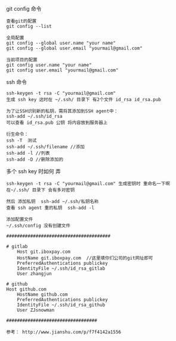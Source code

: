 
git config 命令

    查看git的配置
    git config --list 
    
    全局配置
    git config --global user.name "your name"
    git config --global user.email "yourmail@gmail.com"
    
    当前项目的配置
    git config user.name "your name"
    git config user.email "yourmail@gmail.com"
    

ssh 命令

    ssh-keygen -t rsa -C "yourmail@gmail.com"
    生成 ssh key 这时在 ~/.ssh/ 目录下 有2个文件 id_rsa id_rsa.pub
    
    为了让SSH识别新的私钥，需将其添加到SSH agent中：
    ssh-add ~/.ssh/id_rsa
    可以查看 id_rsa.pub 公钥 将内容放到服务器上
    
    衍生命令：
    ssh -T  测试
    ssh-add ~/.ssh/filename //添加
    ssh-add -l //列表
    ssh-add -D //删除添加的
    
多个 ssh key 时如何 弄
    
    ssh-keygen -t rsa -C "yourmail@gmail.com" 生成密钥时 重命名一下啊
    在~/.ssh/ 目录下 会有多对密钥
    
    然后 添加私钥  ssh-add ~/.ssh/私钥名称 
    查看 ssh agent 重的私钥  ssh-add -l
    
    添加配置文件
    ~/.ssh/config 没有创建文件
    
    #######################################
    
    # gitlab
        Host git.iboxpay.com
        HostName git.iboxpay.com  //这里填你们公司的git网址即可
        PreferredAuthentications publickey
        IdentityFile ~/.ssh/id_rsa_gitlab
        User zhangjun
    
    # github
    Host github.com
        HostName github.com
        PreferredAuthentications publickey
        IdentityFile ~/.ssh/id_rsa_github
        User ZJsnowman 
        
    ##################################
    
    参考： http://www.jianshu.com/p/f7f4142a1556
    
    
    
    
    
    
    